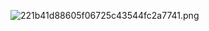 ![221b41d88605f06725c43544fc2a7741.png](../../../../../../_resources/221b41d88605f06725c43544fc2a7741.png)